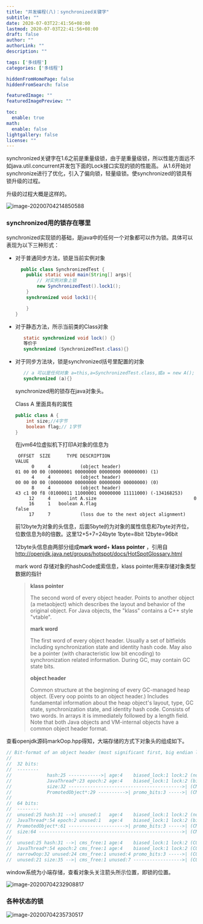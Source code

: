 ```yaml
---
title: "并发编程(八)：synchronized关键字"
subtitle: ""
date: 2020-07-03T22:41:56+08:00
lastmod: 2020-07-03T22:41:56+08:00
draft: false
author: ""
authorLink: ""
description: ""

tags: ['多线程']
categories: ['多线程']

hiddenFromHomePage: false
hiddenFromSearch: false

featuredImage: ""
featuredImagePreview: ""

toc:
  enable: true
math:
  enable: false
lightgallery: false
license: ""
---
```


synchronized关键字在1.6之前是重量级锁，由于是重量级锁，所以性能方面远不如java.util.concurrent并发包下面的Lock接口实现的锁的性能高。 从1.6开始对synchronize进行了优化，引入了偏向锁，轻量级锁。使synchronized的锁具有锁升级的过程。

<!--more-->

升级的过程大概是这样的。

![image-20200704214850588](https://bj.bcebos.com/v1/alertcode-blog/并发编程8_synchronized关键字/image-20200704214850588.png)





### synchronized用的锁存在哪里

synchronized实现锁的基础，是java中的任何一个对象都可以作为锁。具体可以表现为以下三种形式：

* 对于普通同步方法，锁是当前实例对象

  ```java
    public class SynchronizedTest {
      public static void main(String[] args){
          // 对实例对象上锁
          new SynchronizedTest().lock1();
      }
      synchronized void lock1(){
  
      }
  }
  ```

  

* 对于静态方法，所示当前类的Class对象

  ```java
     static synchronized void lock() {}
     等价于
     synchronized (SynchronizedTest.class){}
  ```

  

* 对于同步方法块，锁是synchronized括号里配置的对象

  ```java
     // a 可以是任何对象 a=this,a=SynchronizedTest.class,或a = new A();
     synchronized (a){}
  ```

  synchronized用的锁存在java对象头。

  Class A 里面具有的属性

  ```java
  public class A {
      int size;//4字节
      boolean flag;// 1字节
  }
  
  ```

  

  在jvm64位虚拟机下打印A对象的信息为

  ```
   OFFSET  SIZE      TYPE DESCRIPTION                               VALUE
        0     4           (object header)                           01 00 00 00 (00000001 00000000 00000000 00000000) (1)
        4     4           (object header)                           00 00 00 00 (00000000 00000000 00000000 00000000) (0)
        8     4           (object header)                           43 c1 00 f8 (01000011 11000001 00000000 11111000) (-134168253)
       12     4       int A.size                                    0
       16     1   boolean A.flag                                    false
       17     7           (loss due to the next object alignment)
  ```

  前12byte为对象的头信息，后面5byte的为对象的属性信息和7byte对齐位，位数信息为8的倍数。这里12+5+7=24byte 1byte=8bit  12byte=96bit

  12byte头信息由两部分组成**mark word**+ **klass pointer** ，引用自 http://openjdk.java.net/groups/hotspot/docs/HotSpotGlossary.html

  mark word 存储对象的hashCode或索信息，klass pointer用来存储对象类型数据的指针

  >
  >
  >**klass pointer**
  >
  >The second word of every object header. Points to another object (a metaobject) which describes the layout and behavior of the original object. For Java objects, the "klass" contains a C++ style "vtable".
  >
  >**mark word**
  >
  >The first word of every object header. Usually a set of bitfields including synchronization state and identity hash code. May also be a pointer (with characteristic low bit encoding) to synchronization related information. During GC, may contain GC state bits.
  >
  >**object header**
  >
  >Common structure at the beginning of every GC-managed heap object. (Every oop points to an object header.) Includes fundamental information about the heap object's layout, type, GC state, synchronization state, and identity hash code. Consists of two words. In arrays it is immediately followed by a length field. Note that both Java objects and VM-internal objects have a common object header format.

 查看openjdk源码markOop.hpp得知，大端存储的方式下对象头的组成如下。

```c++
// Bit-format of an object header (most significant first, big endian layout below):  //大端存储布局如下
//
//  32 bits:
//  --------
//             hash:25 ------------>| age:4    biased_lock:1 lock:2 (normal object)
//             JavaThread*:23 epoch:2 age:4    biased_lock:1 lock:2 (biased object)
//             size:32 ------------------------------------------>| (CMS free block)
//             PromotedObject*:29 ---------->| promo_bits:3 ----->| (CMS promoted object)
//
//  64 bits:
//  --------
//  unused:25 hash:31 -->| unused:1   age:4    biased_lock:1 lock:2 (normal object) // 无锁
//  JavaThread*:54 epoch:2 unused:1   age:4    biased_lock:1 lock:2 (biased object) // 偏向锁
//  PromotedObject*:61 --------------------->| promo_bits:3 ----->| (CMS promoted object) 
//  size:64 ----------------------------------------------------->| (CMS free block)
//
//  unused:25 hash:31 -->| cms_free:1 age:4    biased_lock:1 lock:2 (COOPs && normal object)
//  JavaThread*:54 epoch:2 cms_free:1 age:4    biased_lock:1 lock:2 (COOPs && biased object)
//  narrowOop:32 unused:24 cms_free:1 unused:4 promo_bits:3 ----->| (COOPs && CMS promoted object)
//  unused:21 size:35 -->| cms_free:1 unused:7 ------------------>| (COOPs && CMS free block)

```

window系统为小端存储，查看对象头关注箭头所示位置，即锁的位置。

![image-20200704232908817](https://bj.bcebos.com/v1/alertcode-blog/并发编程8_synchronized关键字/image-20200704232908817.png)

### 各种状态的锁

![image-20200704235730517](https://bj.bcebos.com/v1/alertcode-blog/并发编程8_synchronized关键字/image-20200704235730517.png)

